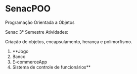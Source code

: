 # SenacPOO
Programação Orientada a Objetos

Senac 3° Semestre
Atividades:

Criação de objetos, encapsulamento, herança e polimorfismo.

01. **Jogo
02. Banco
03. E-commerceApp
04. Sistema de controle de funcionários**
